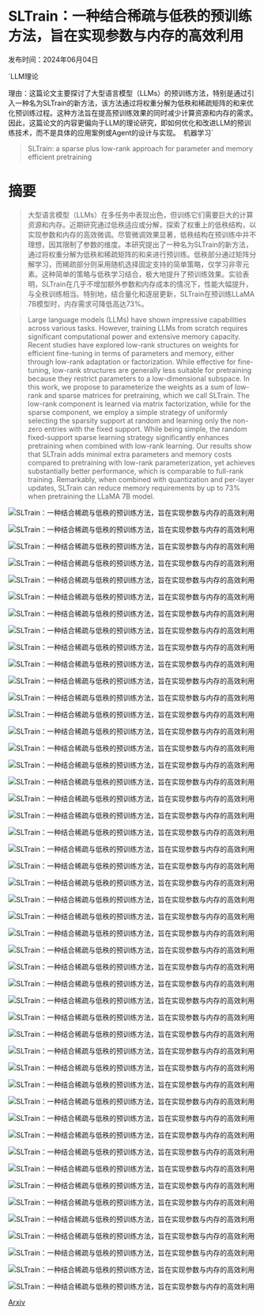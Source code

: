 # SLTrain：一种结合稀疏与低秩的预训练方法，旨在实现参数与内存的高效利用

发布时间：2024年06月04日

`LLM理论

理由：这篇论文主要探讨了大型语言模型（LLMs）的预训练方法，特别是通过引入一种名为SLTrain的新方法，该方法通过将权重分解为低秩和稀疏矩阵的和来优化预训练过程。这种方法旨在提高预训练效果的同时减少计算资源和内存的需求。因此，这篇论文的内容更偏向于LLM的理论研究，即如何优化和改进LLM的预训练技术，而不是具体的应用案例或Agent的设计与实现。` `机器学习`

> SLTrain: a sparse plus low-rank approach for parameter and memory efficient pretraining

# 摘要

> 大型语言模型（LLMs）在多任务中表现出色，但训练它们需要巨大的计算资源和内存。近期研究通过低秩适应或分解，探索了权重上的低秩结构，以实现参数和内存的高效微调。尽管微调效果显著，低秩结构在预训练中并不理想，因其限制了参数的维度。本研究提出了一种名为SLTrain的新方法，通过将权重分解为低秩和稀疏矩阵的和来进行预训练。低秩部分通过矩阵分解学习，而稀疏部分则采用随机选择固定支持的简单策略，仅学习非零元素。这种简单的策略与低秩学习结合，极大地提升了预训练效果。实验表明，SLTrain在几乎不增加额外参数和内存成本的情况下，性能大幅提升，与全秩训练相当。特别地，结合量化和逐层更新，SLTrain在预训练LLaMA 7B模型时，内存需求可降低高达73%。

> Large language models (LLMs) have shown impressive capabilities across various tasks. However, training LLMs from scratch requires significant computational power and extensive memory capacity. Recent studies have explored low-rank structures on weights for efficient fine-tuning in terms of parameters and memory, either through low-rank adaptation or factorization. While effective for fine-tuning, low-rank structures are generally less suitable for pretraining because they restrict parameters to a low-dimensional subspace. In this work, we propose to parameterize the weights as a sum of low-rank and sparse matrices for pretraining, which we call SLTrain. The low-rank component is learned via matrix factorization, while for the sparse component, we employ a simple strategy of uniformly selecting the sparsity support at random and learning only the non-zero entries with the fixed support. While being simple, the random fixed-support sparse learning strategy significantly enhances pretraining when combined with low-rank learning. Our results show that SLTrain adds minimal extra parameters and memory costs compared to pretraining with low-rank parameterization, yet achieves substantially better performance, which is comparable to full-rank training. Remarkably, when combined with quantization and per-layer updates, SLTrain can reduce memory requirements by up to 73% when pretraining the LLaMA 7B model.

![SLTrain：一种结合稀疏与低秩的预训练方法，旨在实现参数与内存的高效利用](../../../paper_images/2406.02214/x1.png)

![SLTrain：一种结合稀疏与低秩的预训练方法，旨在实现参数与内存的高效利用](../../../paper_images/2406.02214/x2.png)

![SLTrain：一种结合稀疏与低秩的预训练方法，旨在实现参数与内存的高效利用](../../../paper_images/2406.02214/attn_o.jpg)

![SLTrain：一种结合稀疏与低秩的预训练方法，旨在实现参数与内存的高效利用](../../../paper_images/2406.02214/x3.png)

![SLTrain：一种结合稀疏与低秩的预训练方法，旨在实现参数与内存的高效利用](../../../paper_images/2406.02214/x4.png)

![SLTrain：一种结合稀疏与低秩的预训练方法，旨在实现参数与内存的高效利用](../../../paper_images/2406.02214/x5.png)

![SLTrain：一种结合稀疏与低秩的预训练方法，旨在实现参数与内存的高效利用](../../../paper_images/2406.02214/x6.png)

![SLTrain：一种结合稀疏与低秩的预训练方法，旨在实现参数与内存的高效利用](../../../paper_images/2406.02214/attn_o.jpg)

![SLTrain：一种结合稀疏与低秩的预训练方法，旨在实现参数与内存的高效利用](../../../paper_images/2406.02214/attn_k.jpg)

![SLTrain：一种结合稀疏与低秩的预训练方法，旨在实现参数与内存的高效利用](../../../paper_images/2406.02214/attn_q.jpg)

![SLTrain：一种结合稀疏与低秩的预训练方法，旨在实现参数与内存的高效利用](../../../paper_images/2406.02214/attn_v.jpg)

![SLTrain：一种结合稀疏与低秩的预训练方法，旨在实现参数与内存的高效利用](../../../paper_images/2406.02214/mlp_down.jpg)

![SLTrain：一种结合稀疏与低秩的预训练方法，旨在实现参数与内存的高效利用](../../../paper_images/2406.02214/mlp_up.jpg)

![SLTrain：一种结合稀疏与低秩的预训练方法，旨在实现参数与内存的高效利用](../../../paper_images/2406.02214/x7.png)

![SLTrain：一种结合稀疏与低秩的预训练方法，旨在实现参数与内存的高效利用](../../../paper_images/2406.02214/attn_o_0.jpg)

![SLTrain：一种结合稀疏与低秩的预训练方法，旨在实现参数与内存的高效利用](../../../paper_images/2406.02214/attn_k_0.jpg)

![SLTrain：一种结合稀疏与低秩的预训练方法，旨在实现参数与内存的高效利用](../../../paper_images/2406.02214/attn_q_0.jpg)

![SLTrain：一种结合稀疏与低秩的预训练方法，旨在实现参数与内存的高效利用](../../../paper_images/2406.02214/attn_v_0.jpg)

![SLTrain：一种结合稀疏与低秩的预训练方法，旨在实现参数与内存的高效利用](../../../paper_images/2406.02214/mlp_down_0.jpg)

![SLTrain：一种结合稀疏与低秩的预训练方法，旨在实现参数与内存的高效利用](../../../paper_images/2406.02214/mlp_up_0.jpg)

![SLTrain：一种结合稀疏与低秩的预训练方法，旨在实现参数与内存的高效利用](../../../paper_images/2406.02214/x8.png)

![SLTrain：一种结合稀疏与低秩的预训练方法，旨在实现参数与内存的高效利用](../../../paper_images/2406.02214/attn_o_3.jpg)

![SLTrain：一种结合稀疏与低秩的预训练方法，旨在实现参数与内存的高效利用](../../../paper_images/2406.02214/attn_k_3.jpg)

![SLTrain：一种结合稀疏与低秩的预训练方法，旨在实现参数与内存的高效利用](../../../paper_images/2406.02214/attn_q_3.jpg)

![SLTrain：一种结合稀疏与低秩的预训练方法，旨在实现参数与内存的高效利用](../../../paper_images/2406.02214/attn_v_3.jpg)

![SLTrain：一种结合稀疏与低秩的预训练方法，旨在实现参数与内存的高效利用](../../../paper_images/2406.02214/mlp_down_3.jpg)

![SLTrain：一种结合稀疏与低秩的预训练方法，旨在实现参数与内存的高效利用](../../../paper_images/2406.02214/mlp_up_3.jpg)

![SLTrain：一种结合稀疏与低秩的预训练方法，旨在实现参数与内存的高效利用](../../../paper_images/2406.02214/x9.png)

![SLTrain：一种结合稀疏与低秩的预训练方法，旨在实现参数与内存的高效利用](../../../paper_images/2406.02214/attn_o_130m.jpg)

![SLTrain：一种结合稀疏与低秩的预训练方法，旨在实现参数与内存的高效利用](../../../paper_images/2406.02214/attn_k_130m.jpg)

![SLTrain：一种结合稀疏与低秩的预训练方法，旨在实现参数与内存的高效利用](../../../paper_images/2406.02214/attn_q_130m.jpg)

![SLTrain：一种结合稀疏与低秩的预训练方法，旨在实现参数与内存的高效利用](../../../paper_images/2406.02214/attn_v_130m.jpg)

![SLTrain：一种结合稀疏与低秩的预训练方法，旨在实现参数与内存的高效利用](../../../paper_images/2406.02214/mlp_down_130m.jpg)

![SLTrain：一种结合稀疏与低秩的预训练方法，旨在实现参数与内存的高效利用](../../../paper_images/2406.02214/mlp_up_130m.jpg)

![SLTrain：一种结合稀疏与低秩的预训练方法，旨在实现参数与内存的高效利用](../../../paper_images/2406.02214/x10.png)

![SLTrain：一种结合稀疏与低秩的预训练方法，旨在实现参数与内存的高效利用](../../../paper_images/2406.02214/x11.png)

![SLTrain：一种结合稀疏与低秩的预训练方法，旨在实现参数与内存的高效利用](../../../paper_images/2406.02214/x12.png)

![SLTrain：一种结合稀疏与低秩的预训练方法，旨在实现参数与内存的高效利用](../../../paper_images/2406.02214/x13.png)

![SLTrain：一种结合稀疏与低秩的预训练方法，旨在实现参数与内存的高效利用](../../../paper_images/2406.02214/x14.png)

![SLTrain：一种结合稀疏与低秩的预训练方法，旨在实现参数与内存的高效利用](../../../paper_images/2406.02214/x15.png)

![SLTrain：一种结合稀疏与低秩的预训练方法，旨在实现参数与内存的高效利用](../../../paper_images/2406.02214/x16.png)

![SLTrain：一种结合稀疏与低秩的预训练方法，旨在实现参数与内存的高效利用](../../../paper_images/2406.02214/x17.png)

![SLTrain：一种结合稀疏与低秩的预训练方法，旨在实现参数与内存的高效利用](../../../paper_images/2406.02214/x18.png)

![SLTrain：一种结合稀疏与低秩的预训练方法，旨在实现参数与内存的高效利用](../../../paper_images/2406.02214/x19.png)

![SLTrain：一种结合稀疏与低秩的预训练方法，旨在实现参数与内存的高效利用](../../../paper_images/2406.02214/x20.png)

![SLTrain：一种结合稀疏与低秩的预训练方法，旨在实现参数与内存的高效利用](../../../paper_images/2406.02214/x21.png)

![SLTrain：一种结合稀疏与低秩的预训练方法，旨在实现参数与内存的高效利用](../../../paper_images/2406.02214/x22.png)

[Arxiv](https://arxiv.org/abs/2406.02214)